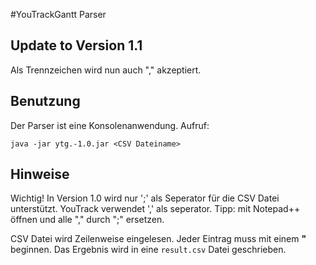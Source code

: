 #YouTrackGantt Parser

## Update to Version 1.1
Als Trennzeichen wird nun auch "," akzeptiert. 

## Benutzung

Der Parser ist eine Konsolenanwendung. 
Aufruf:

`java -jar ytg.-1.0.jar <CSV Dateiname>`

## Hinweise

Wichtig!
In Version 1.0 wird nur ';' als Seperator für die CSV Datei unterstützt. YouTrack verwendet ',' als seperator. Tipp: mit Notepad++ öffnen und alle "," durch ";" ersetzen.

CSV Datei wird Zeilenweise eingelesen. Jeder Eintrag muss mit einem **"** beginnen.
Das Ergebnis wird in eine `result.csv` Datei geschrieben.
